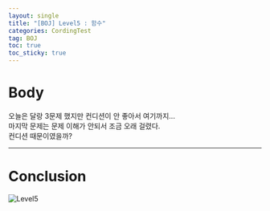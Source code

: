 ```yaml
---
layout: single
title: "[BOJ] Level5 : 함수"
categories: CordingTest
tag: BOJ
toc: true
toc_sticky: true
---
```


# Body
오늘은 달랑 3문제 했지만 컨디션이 안 좋아서 여기까지... <br>
마지막 문제는 문제 이해가 안되서 조금 오래 걸렸다. <br>
컨디션 때문이였을까? <br>
 
 ***

# Conclusion
![Level5](https://user-images.githubusercontent.com/97664446/168414159-799f2791-4dad-4f97-ae07-cdcf0a24d5d5.PNG)